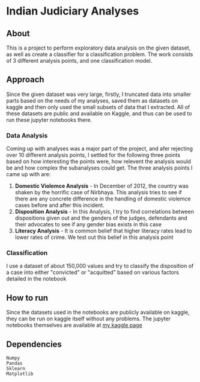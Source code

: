 # Indian Judiciary Analyses

## About
This is a project to perform exploratory data analysis on the given dataset, as well as create a classifier for a classification problem.
The work consists of 3 different analysis points, and one classification model.

## Approach
Since the given dataset was very large, firstly, I truncated data into smaller parts based on the needs of my analyses, saved them as datasets on kaggle and then only used the small subsets of data that I extracted. All of these datasets are public and available on Kaggle, and thus can be used to run these jupyter notebooks there.

### Data Analysis
Coming up with analyses was a major part of the project, and afer rejecting over 10 different analysis points, I settled for the following three points based on how interesting the points were, how relevent the analysis would be and how complex the subanalyses could get. The three analysis points I came up with are:
1. **Domestic Violemce Analysis** - In December of 2012, the country was shaken by the horrific case of Nirbhaya. This analysis tries to see if there are any concrete difference in the handling of domestic violemce cases before and after this incident.
2. **Disposition Analysis** - In this Analysis, I try to find correlations between dispositions given out and the genders of the judges, defendants and their advocates to see if any gender bias exists in this case
3. **Literacy Analysis** - It is common belief that higher literacy rates lead to lower rates of crime. We test out this belief in this analysis point

### Classification
I use a dataset of about 150,000 values and try to classify the disposition of a case into either "convicted" or "acquitted" based on various factors detailed in the notebook

## How to run
Since the datasets used in the notebooks are publicly available on kaggle, they can be run on kaggle itself without any problems. The jupyter notebooks themselves are available at [my kaggle page](https://www.kaggle.com/viciousaegis/code)

## Dependencies
```
Numpy
Pandas
Sklearn
Matplotlib
```
